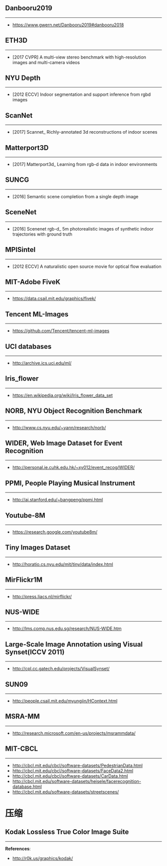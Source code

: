 ## Danbooru2019
---
- https://www.gwern.net/Danbooru2019#danbooru2018

## ETH3D
---
- [2017 CVPR] A multi-view stereo benchmark with high-resolution images and multi-camera videos

## NYU Depth
---
- [2012 ECCV] Indoor segmentation and support inference from rgbd images

## ScanNet
---
- [2017] Scannet_ Richly-annotated 3d reconstructions of indoor scenes

## Matterport3D
---
- [2017] Matterport3d_ Learning from rgb-d data in indoor environments

## SUNCG
---
- [2016] Semantic scene completion from a single depth image

## SceneNet
---
- [2016] Scenenet rgb-d_ 5m photorealistic images of synthetic indoor trajectories with ground truth

## MPISintel
---
- [2012 ECCV] A naturalistic open source movie for optical flow evaluation

## MIT-Adobe FiveK
---
- https://data.csail.mit.edu/graphics/fivek/

## Tencent ML-Images
---
- https://github.com/Tencent/tencent-ml-images

## UCI databases
---
- http://archive.ics.uci.edu/ml/

## Iris_flower
---
- https://en.wikipedia.org/wiki/Iris_flower_data_set

## NORB, NYU Object Recognition Benchmark
---
- http://www.cs.nyu.edu/~yann/research/norb/

## WIDER, Web Image Dataset for Event Recognition
---
- http://personal.ie.cuhk.edu.hk/~xy012/event_recog/WIDER/

## PPMI, People Playing Musical Instrument
---
- http://ai.stanford.edu/~bangpeng/ppmi.html

## Youtube-8M
---
- https://research.google.com/youtube8m/

## Tiny Images Dataset
---
- http://horatio.cs.nyu.edu/mit/tiny/data/index.html

## MirFlickr1M
---
- http://press.liacs.nl/mirflickr/

## NUS-WIDE
---
- http://lms.comp.nus.edu.sg/research/NUS-WIDE.htm

## Large-Scale Image Annotation using Visual Synset(ICCV 2011)
---
- http://cpl.cc.gatech.edu/projects/VisualSynset/

## SUN09
---
- http://people.csail.mit.edu/myungjin/HContext.html

## MSRA-MM
---
- http://research.microsoft.com/en-us/projects/msrammdata/ 

## MIT-CBCL
---
- http://cbcl.mit.edu/cbcl/software-datasets/PedestrianData.html
- http://cbcl.mit.edu/cbcl/software-datasets/FaceData2.html
- http://cbcl.mit.edu/cbcl/software-datasets/CarData.html
- http://cbcl.mit.edu/software-datasets/heisele/facerecognition-database.html
- http://cbcl.mit.edu/software-datasets/streetscenes/


# 压缩

## Kodak Lossless True Color Image Suite
---
**References**:
- http://r0k.us/graphics/kodak/

